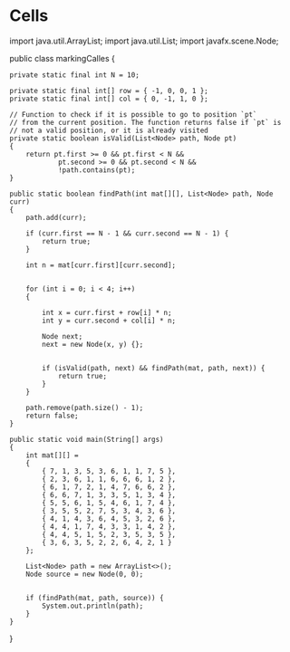 # Cells
import java.util.ArrayList;
import java.util.List;
import javafx.scene.Node;


public class markingCalles {
    
    
    private static final int N = 10;
 
    private static final int[] row = { -1, 0, 0, 1 };
    private static final int[] col = { 0, -1, 1, 0 };
 
    // Function to check if it is possible to go to position `pt`
    // from the current position. The function returns false if `pt` is
    // not a valid position, or it is already visited
    private static boolean isValid(List<Node> path, Node pt)
    {
        return pt.first >= 0 && pt.first < N &&
                pt.second >= 0 && pt.second < N &&
                !path.contains(pt);
    }
 
    public static boolean findPath(int mat[][], List<Node> path, Node curr)
    {
        path.add(curr);
 
        if (curr.first == N - 1 && curr.second == N - 1) {
            return true;
        }
 
        int n = mat[curr.first][curr.second];
 
       
        for (int i = 0; i < 4; i++)
        {
          
            int x = curr.first + row[i] * n;
            int y = curr.second + col[i] * n;
 
            Node next;
            next = new Node(x, y) {};
 
        
            if (isValid(path, next) && findPath(mat, path, next)) {
                return true;
            }
        }
 
        path.remove(path.size() - 1);
        return false;
    }
 
    public static void main(String[] args)
    {
        int mat[][] =
        {
            { 7, 1, 3, 5, 3, 6, 1, 1, 7, 5 },
            { 2, 3, 6, 1, 1, 6, 6, 6, 1, 2 },
            { 6, 1, 7, 2, 1, 4, 7, 6, 6, 2 },
            { 6, 6, 7, 1, 3, 3, 5, 1, 3, 4 },
            { 5, 5, 6, 1, 5, 4, 6, 1, 7, 4 },
            { 3, 5, 5, 2, 7, 5, 3, 4, 3, 6 },
            { 4, 1, 4, 3, 6, 4, 5, 3, 2, 6 },
            { 4, 4, 1, 7, 4, 3, 3, 1, 4, 2 },
            { 4, 4, 5, 1, 5, 2, 3, 5, 3, 5 },
            { 3, 6, 3, 5, 2, 2, 6, 4, 2, 1 }
        };
 
        List<Node> path = new ArrayList<>();
        Node source = new Node(0, 0);
 
       
        if (findPath(mat, path, source)) {
            System.out.println(path);
        }
    }
}
